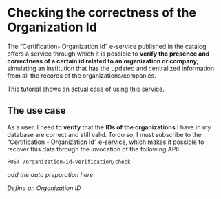 # Checking the correctness of the Organization Id

The “Certification- Organization Id” e-service published in the catalog offers a service through which it is possible to **verify the presence and correctness of a certain id related to an organization or company,** simulating an institution that has the updated and centralized information from all the records of the organizations/companies.

This tutorial shows an actual case of using this service.

## The use case

As a user, I need to **verify** that the **IDs of the organizations** I have in my database are correct and still valid.  To do so, I must subscribe to the “Certification - Organization Id” e-service, which makes it possible to recover this data through the invocation of the following API:

`POST /organization-id-verification/check`

_add the data preparation here_

_Define an Organization ID_